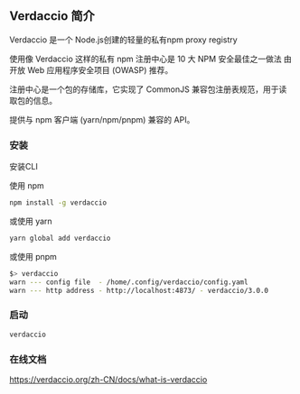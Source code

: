 ## Verdaccio 简介

Verdaccio 是一个 Node.js创建的轻量的私有npm proxy registry

使用像 Verdaccio 这样的私有 npm 注册中心是 10 大 NPM 安全最佳之一做法 由开放 Web 应用程序安全项目 (OWASP) 推荐。

注册中心是一个包的存储库，它实现了 CommonJS 兼容包注册表规范，用于读取包的信息。

提供与 npm 客户端 (yarn/npm/pnpm) 兼容的 API。

### 安装

安装CLI

使用 npm
```bash
npm install -g verdaccio
```
或使用 yarn
```bash
yarn global add verdaccio
```
或使用 pnpm
```bash
$> verdaccio
warn --- config file  - /home/.config/verdaccio/config.yaml
warn --- http address - http://localhost:4873/ - verdaccio/3.0.0
```

### 启动
```bash
verdaccio
```

### 在线文档

https://verdaccio.org/zh-CN/docs/what-is-verdaccio

